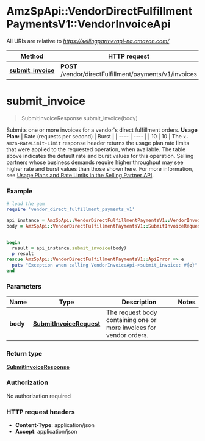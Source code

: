 # AmzSpApi::VendorDirectFulfillmentPaymentsV1::VendorInvoiceApi

All URIs are relative to *https://sellingpartnerapi-na.amazon.com/*

Method | HTTP request | Description
------------- | ------------- | -------------
[**submit_invoice**](VendorInvoiceApi.md#submit_invoice) | **POST** /vendor/directFulfillment/payments/v1/invoices | 

# **submit_invoice**
> SubmitInvoiceResponse submit_invoice(body)



Submits one or more invoices for a vendor's direct fulfillment orders.  **Usage Plan:**  | Rate (requests per second) | Burst | | ---- | ---- | | 10 | 10 |  The `x-amzn-RateLimit-Limit` response header returns the usage plan rate limits that were applied to the requested operation, when available. The table above indicates the default rate and burst values for this operation. Selling partners whose business demands require higher throughput may see higher rate and burst values than those shown here. For more information, see [Usage Plans and Rate Limits in the Selling Partner API](https://developer-docs.amazon.com/sp-api/docs/usage-plans-and-rate-limits-in-the-sp-api).

### Example
```ruby
# load the gem
require 'vendor_direct_fulfillment_payments_v1'

api_instance = AmzSpApi::VendorDirectFulfillmentPaymentsV1::VendorInvoiceApi.new
body = AmzSpApi::VendorDirectFulfillmentPaymentsV1::SubmitInvoiceRequest.new # SubmitInvoiceRequest | The request body containing one or more invoices for vendor orders.


begin
  result = api_instance.submit_invoice(body)
  p result
rescue AmzSpApi::VendorDirectFulfillmentPaymentsV1::ApiError => e
  puts "Exception when calling VendorInvoiceApi->submit_invoice: #{e}"
end
```

### Parameters

Name | Type | Description  | Notes
------------- | ------------- | ------------- | -------------
 **body** | [**SubmitInvoiceRequest**](SubmitInvoiceRequest.md)| The request body containing one or more invoices for vendor orders. | 

### Return type

[**SubmitInvoiceResponse**](SubmitInvoiceResponse.md)

### Authorization

No authorization required

### HTTP request headers

 - **Content-Type**: application/json
 - **Accept**: application/json



